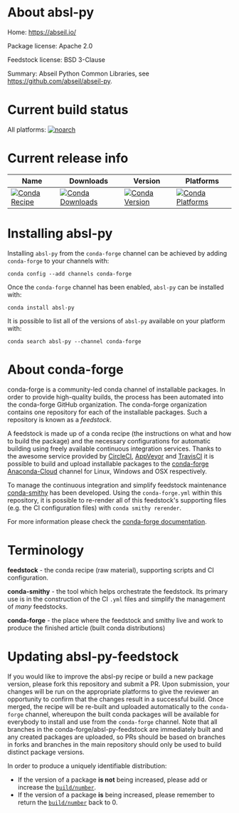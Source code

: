About absl-py
=============

Home: https://abseil.io/

Package license: Apache 2.0

Feedstock license: BSD 3-Clause

Summary: Abseil Python Common Libraries, see https://github.com/abseil/abseil-py.



Current build status
====================

All platforms:
[![noarch](https://img.shields.io/circleci/project/github/conda-forge/absl-py-feedstock/master.svg?label=noarch)](https://circleci.com/gh/conda-forge/absl-py-feedstock)

Current release info
====================

| Name | Downloads | Version | Platforms |
| --- | --- | --- | --- |
| [![Conda Recipe](https://img.shields.io/badge/recipe-absl--py-green.svg)](https://anaconda.org/conda-forge/absl-py) | [![Conda Downloads](https://img.shields.io/conda/dn/conda-forge/absl-py.svg)](https://anaconda.org/conda-forge/absl-py) | [![Conda Version](https://img.shields.io/conda/vn/conda-forge/absl-py.svg)](https://anaconda.org/conda-forge/absl-py) | [![Conda Platforms](https://img.shields.io/conda/pn/conda-forge/absl-py.svg)](https://anaconda.org/conda-forge/absl-py) |

Installing absl-py
==================

Installing `absl-py` from the `conda-forge` channel can be achieved by adding `conda-forge` to your channels with:

```
conda config --add channels conda-forge
```

Once the `conda-forge` channel has been enabled, `absl-py` can be installed with:

```
conda install absl-py
```

It is possible to list all of the versions of `absl-py` available on your platform with:

```
conda search absl-py --channel conda-forge
```


About conda-forge
=================

conda-forge is a community-led conda channel of installable packages.
In order to provide high-quality builds, the process has been automated into the
conda-forge GitHub organization. The conda-forge organization contains one repository
for each of the installable packages. Such a repository is known as a *feedstock*.

A feedstock is made up of a conda recipe (the instructions on what and how to build
the package) and the necessary configurations for automatic building using freely
available continuous integration services. Thanks to the awesome service provided by
[CircleCI](https://circleci.com/), [AppVeyor](https://www.appveyor.com/)
and [TravisCI](https://travis-ci.org/) it is possible to build and upload installable
packages to the [conda-forge](https://anaconda.org/conda-forge)
[Anaconda-Cloud](https://anaconda.org/) channel for Linux, Windows and OSX respectively.

To manage the continuous integration and simplify feedstock maintenance
[conda-smithy](https://github.com/conda-forge/conda-smithy) has been developed.
Using the ``conda-forge.yml`` within this repository, it is possible to re-render all of
this feedstock's supporting files (e.g. the CI configuration files) with ``conda smithy rerender``.

For more information please check the [conda-forge documentation](https://conda-forge.org/docs/).

Terminology
===========

**feedstock** - the conda recipe (raw material), supporting scripts and CI configuration.

**conda-smithy** - the tool which helps orchestrate the feedstock.
                   Its primary use is in the construction of the CI ``.yml`` files
                   and simplify the management of *many* feedstocks.

**conda-forge** - the place where the feedstock and smithy live and work to
                  produce the finished article (built conda distributions)


Updating absl-py-feedstock
==========================

If you would like to improve the absl-py recipe or build a new
package version, please fork this repository and submit a PR. Upon submission,
your changes will be run on the appropriate platforms to give the reviewer an
opportunity to confirm that the changes result in a successful build. Once
merged, the recipe will be re-built and uploaded automatically to the
`conda-forge` channel, whereupon the built conda packages will be available for
everybody to install and use from the `conda-forge` channel.
Note that all branches in the conda-forge/absl-py-feedstock are
immediately built and any created packages are uploaded, so PRs should be based
on branches in forks and branches in the main repository should only be used to
build distinct package versions.

In order to produce a uniquely identifiable distribution:
 * If the version of a package **is not** being increased, please add or increase
   the [``build/number``](https://conda.io/docs/user-guide/tasks/build-packages/define-metadata.html#build-number-and-string).
 * If the version of a package **is** being increased, please remember to return
   the [``build/number``](https://conda.io/docs/user-guide/tasks/build-packages/define-metadata.html#build-number-and-string)
   back to 0.
